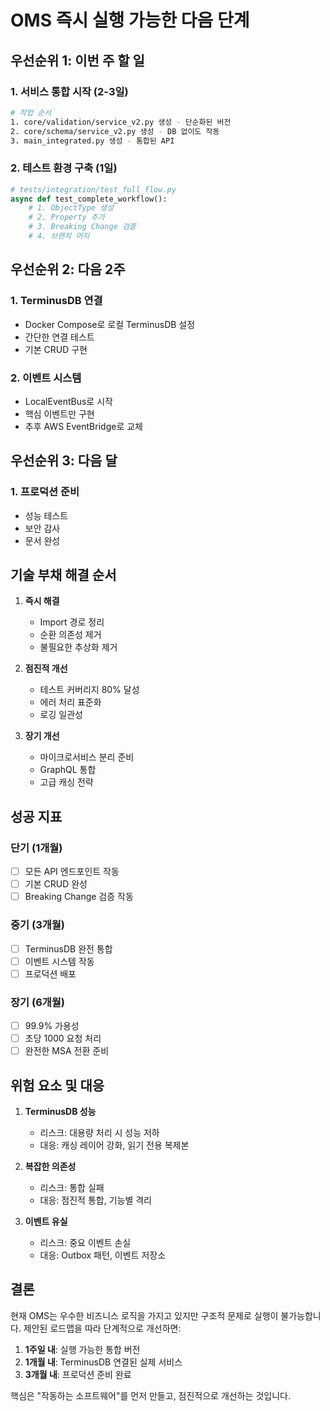 # OMS 즉시 실행 가능한 다음 단계

## 우선순위 1: 이번 주 할 일

### 1. 서비스 통합 시작 (2-3일)
```bash
# 작업 순서
1. core/validation/service_v2.py 생성 - 단순화된 버전
2. core/schema/service_v2.py 생성 - DB 없이도 작동
3. main_integrated.py 생성 - 통합된 API
```

### 2. 테스트 환경 구축 (1일)
```python
# tests/integration/test_full_flow.py
async def test_complete_workflow():
    # 1. ObjectType 생성
    # 2. Property 추가
    # 3. Breaking Change 검증
    # 4. 브랜치 머지
```

## 우선순위 2: 다음 2주

### 1. TerminusDB 연결
- Docker Compose로 로컬 TerminusDB 설정
- 간단한 연결 테스트
- 기본 CRUD 구현

### 2. 이벤트 시스템
- LocalEventBus로 시작
- 핵심 이벤트만 구현
- 추후 AWS EventBridge로 교체

## 우선순위 3: 다음 달

### 1. 프로덕션 준비
- 성능 테스트
- 보안 감사
- 문서 완성

## 기술 부채 해결 순서

1. **즉시 해결**
   - Import 경로 정리
   - 순환 의존성 제거
   - 불필요한 추상화 제거

2. **점진적 개선**
   - 테스트 커버리지 80% 달성
   - 에러 처리 표준화
   - 로깅 일관성

3. **장기 개선**
   - 마이크로서비스 분리 준비
   - GraphQL 통합
   - 고급 캐싱 전략

## 성공 지표

### 단기 (1개월)
- [ ] 모든 API 엔드포인트 작동
- [ ] 기본 CRUD 완성
- [ ] Breaking Change 검증 작동

### 중기 (3개월)
- [ ] TerminusDB 완전 통합
- [ ] 이벤트 시스템 작동
- [ ] 프로덕션 배포

### 장기 (6개월)
- [ ] 99.9% 가용성
- [ ] 초당 1000 요청 처리
- [ ] 완전한 MSA 전환 준비

## 위험 요소 및 대응

1. **TerminusDB 성능**
   - 리스크: 대용량 처리 시 성능 저하
   - 대응: 캐싱 레이어 강화, 읽기 전용 복제본

2. **복잡한 의존성**
   - 리스크: 통합 실패
   - 대응: 점진적 통합, 기능별 격리

3. **이벤트 유실**
   - 리스크: 중요 이벤트 손실
   - 대응: Outbox 패턴, 이벤트 저장소

## 결론

현재 OMS는 우수한 비즈니스 로직을 가지고 있지만 구조적 문제로 실행이 불가능합니다. 
제안된 로드맵을 따라 단계적으로 개선하면:

1. **1주일 내**: 실행 가능한 통합 버전
2. **1개월 내**: TerminusDB 연결된 실제 서비스
3. **3개월 내**: 프로덕션 준비 완료

핵심은 "작동하는 소프트웨어"를 먼저 만들고, 점진적으로 개선하는 것입니다.